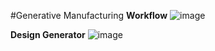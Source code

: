 #Generative Manufacturing
**Workflow**
![image](https://github.com/AdityaJoglekar/Generative_Design_and_Manufacturing/assets/92458082/bb3039e3-ff6f-4e21-b97b-b7802955fb08)

**Design Generator**
![image](https://github.com/AdityaJoglekar/Generative_Design_and_Manufacturing/assets/92458082/6b4a2e5f-ed33-449a-885a-9fff659f2e1f)


